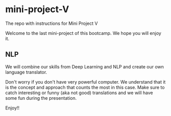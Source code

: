 # mini-project-V
The repo with instructions for Mini Project V

Welcome to the last mini-project of this bootcamp. We hope you will enjoy it. 

## NLP

We will combine our skills from Deep Learning and NLP and create our own language translator.

Don't worry if you don't have very powerful computer. We understand that it is the concept and approach that counts the most in this case. Make sure to catch interesting or funny (aka not good) translations and we will have some fun during the presentation.

Enjoy!!
